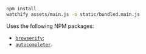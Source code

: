 ```bash
npm install
watchify assets/main.js -o static/bundled.main.js
```

Uses the following NPM packages:

+ [`browserify`](https://www.npmjs.com/package/browserify);
+ [`autocompleter`](https://www.npmjs.com/package/autocompleter).